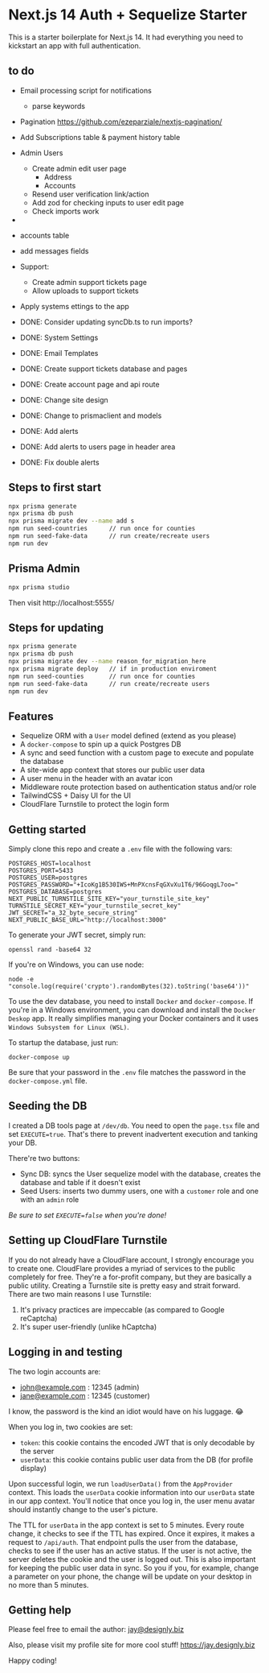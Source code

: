 # Next.js 14 Auth + Sequelize Starter

This is a starter boilerplate for Next.js 14. It had everything you need to kickstart an app with full authentication.

## to do

-    Email processing script for notifications
     -    parse keywords
-    Pagination https://github.com/ezeparziale/nextjs-pagination/
-    Add Subscriptions table & payment history table

-    Admin Users
     -    Create admin edit user page
          -    Address
          -    Accounts
     -    Resend user verification link/action
     -    Add zod for checking inputs to user edit page
     -    Check imports work
-
-    accounts table
-    add messages fields
-    Support:
     -    Create admin support tickets page
     -    Allow uploads to support tickets
-    Apply systems ettings to the app
-    DONE: Consider updating syncDb.ts to run imports?
-    DONE: System Settings
-    DONE: Email Templates
-    DONE: Create support tickets database and pages
-    DONE: Create account page and api route
-    DONE: Change site design
-    DONE: Change to prismaclient and models
-    DONE: Add alerts
-    DONE: Add alerts to users page in header area
-    DONE: Fix double alerts

## Steps to first start

```bash
npx prisma generate
npx prisma db push
npx prisma migrate dev --name add s
npm run seed-countries      // run once for counties
npm run seed-fake-data      // run create/recreate users
npm run dev
```

## Prisma Admin

```bash
npx prisma studio
```

Then visit http://localhost:5555/

## Steps for updating

```bash
npx prisma generate
npx prisma db push
npx prisma migrate dev --name reason_for_migration_here
npx prisma migrate deploy   // if in production enviroment
npm run seed-counties       // run once for counties
npm run seed-fake-data      // run create/recreate users
npm run dev
```

## Features

-    Sequelize ORM with a `User` model defined (extend as you please)
-    A `docker-compose` to spin up a quick Postgres DB
-    A sync and seed function with a custom page to execute and populate the database
-    A site-wide app context that stores our public user data
-    A user menu in the header with an avatar icon
-    Middleware route protection based on authentication status and/or role
-    TailwindCSS + Daisy UI for the UI
-    CloudFlare Turnstile to protect the login form

## Getting started

Simply clone this repo and create a `.env` file with the following vars:

```
POSTGRES_HOST=localhost
POSTGRES_PORT=5433
POSTGRES_USER=postgres
POSTGRES_PASSWORD="+IcoKg1B530IWS+MnPXcnsFqGXvXu1T6/96GoqgL7oo="
POSTGRES_DATABASE=postgres
NEXT_PUBLIC_TURNSTILE_SITE_KEY="your_turnstile_site_key"
TURNSTILE_SECRET_KEY="your_turnstile_secret_key"
JWT_SECRET="a_32_byte_secure_string"
NEXT_PUBLIC_BASE_URL="http://localhost:3000"
```

To generate your JWT secret, simply run:

```
openssl rand -base64 32
```

If you're on Windows, you can use node:

```
node -e "console.log(require('crypto').randomBytes(32).toString('base64'))"
```

To use the dev database, you need to install `Docker` and `docker-compose`. If you're in a Windows environment, you can download and install the `Docker Deskop` app. It really simplifies managing your Docker containers and it uses `Windows Subsystem for Linux (WSL)`.

To startup the database, just run:

```
docker-compose up
```

Be sure that your password in the `.env` file matches the password in the `docker-compose.yml` file.

## Seeding the DB

I created a DB tools page at `/dev/db`. You need to open the `page.tsx` file and set `EXECUTE=true`. That's there to prevent inadvertent execution and tanking your DB.

There're two buttons:

-    Sync DB: syncs the User sequelize model with the database, creates the database and table if it doesn't exist
-    Seed Users: inserts two dummy users, one with a `customer` role and one with an `admin` role

_Be sure to set `EXECUTE=false` when you're done!_

## Setting up CloudFlare Turnstile

If you do not already have a CloudFlare account, I strongly encourage you to create one. CloudFlare provides a myriad of services to the public completely for free. They're a for-profit company, but they are basically a public utility. Creating a Turnstile site is pretty easy and strait forward. There are two main reasons I use Turnstile:

1. It's privacy practices are impeccable (as compared to Google reCaptcha)
2. It's super user-friendly (unlike hCaptcha)

## Logging in and testing

The two login accounts are:

-    john@example.com : 12345 (admin)
-    jane@example.com : 12345 (customer)

I know, the password is the kind an idiot would have on his luggage. 😂

When you log in, two cookies are set:

-    `token`: this cookie contains the encoded JWT that is only decodable by the server
-    `userData`: this cookie contains public user data from the DB (for profile display)

Upon successful login, we run `loadUserData()` from the `AppProvider` context. This loads the `userData` cookie information into our `userData` state in our app context. You'll notice that once you log in, the user menu avatar should instantly change to the user's picture.

The TTL for `userData` in the app context is set to 5 minutes. Every route change, it checks to see if the TTL has expired. Once it expires, it makes a request to `/api/auth`. That endpoint pulls the user from the database, checks to see if the user has an active status. If the user is not active, the server deletes the cookie and the user is logged out. This is also important for keeping the public user data in sync. So you if you, for example, change a parameter on your phone, the change will be update on your desktop in no more than 5 minutes.

## Getting help

Please feel free to email the author: jay@designly.biz

Also, please visit my profile site for more cool stuff! https://jay.designly.biz

Happy coding!
